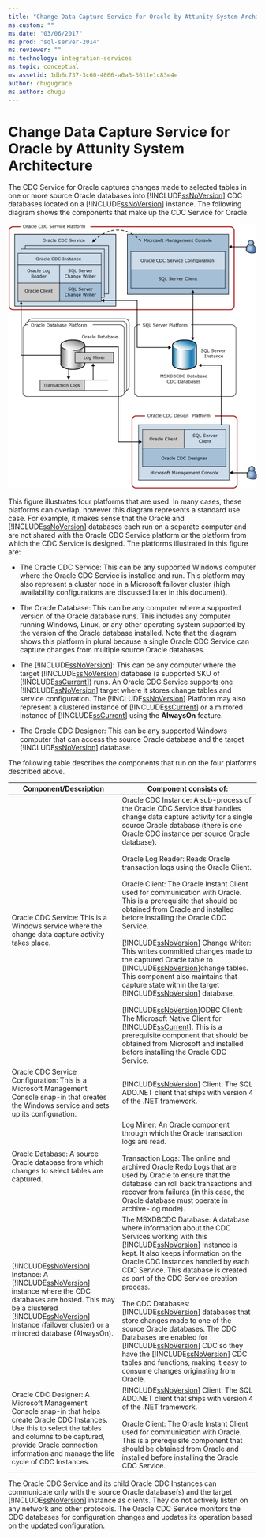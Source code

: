 ```yaml
---
title: "Change Data Capture Service for Oracle by Attunity System Architecture | Microsoft Docs"
ms.custom: ""
ms.date: "03/06/2017"
ms.prod: "sql-server-2014"
ms.reviewer: ""
ms.technology: integration-services
ms.topic: conceptual
ms.assetid: 1db6c737-3c60-4066-a0a3-3611e1c83e4e
author: chugugrace
ms.author: chugu
---
```

# Change Data Capture Service for Oracle by Attunity System Architecture
  The CDC Service for Oracle captures changes made to selected tables in one or more source Oracle databases into [!INCLUDE[ssNoVersion](../../../includes/ssnoversion-md.md)] CDC databases located on a [!INCLUDE[ssNoVersion](../../../includes/ssnoversion-md.md)] instance. The following diagram shows the components that make up the CDC Service for Oracle.  
  
 ![Service Architecture](../media/service-architecture.gif "Service Architecture")  
  
 This figure illustrates four platforms that are used. In many cases, these platforms can overlap, however this diagram represents a standard use case. For example, it makes sense that the Oracle and [!INCLUDE[ssNoVersion](../../../includes/ssnoversion-md.md)] databases each run on a separate computer and are not shared with the Oracle CDC Service platform or the platform from which the CDC Service is designed. The platforms illustrated in this figure are:  
  
-   The Oracle CDC Service: This can be any supported Windows computer where the Oracle CDC Service is installed and run. This platform may also represent a cluster node in a Microsoft failover cluster (high availability configurations are discussed later in this document).  
  
-   The Oracle Database: This can be any computer where a supported version of the Oracle database runs. This includes any computer running Windows, Linux, or any other operating system supported by the version of the Oracle database installed. Note that the diagram shows this platform in plural because a single Oracle CDC Service can capture changes from multiple source Oracle databases.  
  
-   The [!INCLUDE[ssNoVersion](../../../includes/ssnoversion-md.md)]: This can be any computer where the target [!INCLUDE[ssNoVersion](../../../includes/ssnoversion-md.md)] database (a supported SKU of [!INCLUDE[ssCurrent](../../../includes/sscurrent-md.md)]) runs. An Oracle CDC Service supports one [!INCLUDE[ssNoVersion](../../../includes/ssnoversion-md.md)] target where it stores change tables and service configuration. The [!INCLUDE[ssNoVersion](../../../includes/ssnoversion-md.md)] Platform may also represent a clustered instance of [!INCLUDE[ssCurrent](../../../includes/sscurrent-md.md)] or a mirrored instance of [!INCLUDE[ssCurrent](../../../includes/sscurrent-md.md)] using the **AlwaysOn** feature.  
  
-   The Oracle CDC Designer: This can be any supported Windows computer that can access the source Oracle database and the target [!INCLUDE[ssNoVersion](../../../includes/ssnoversion-md.md)] database.  
  
 The following table describes the components that run on the four platforms described above.  
  
|Component/Description|Component consists of:|  
|----------------------------|----------------------------|  
|Oracle CDC Service: This is a Windows service where the change data capture activity takes place.|Oracle CDC Instance: A sub-process of the Oracle CDC Service that handles change data capture activity for a single source Oracle database (there is one Oracle CDC instance per source Oracle database).<br /><br /> Oracle Log Reader: Reads Oracle transaction logs using the Oracle Client.<br /><br /> Oracle Client: The Oracle Instant Client used for communication with Oracle. This is a prerequisite that should be obtained from Oracle and installed before installing the Oracle CDC Service.<br /><br /> [!INCLUDE[ssNoVersion](../../../includes/ssnoversion-md.md)] Change Writer: This writes committed changes made to the captured Oracle table to [!INCLUDE[ssNoVersion](../../../includes/ssnoversion-md.md)]change tables. This component also maintains that capture state within the target [!INCLUDE[ssNoVersion](../../../includes/ssnoversion-md.md)] database.<br /><br /> [!INCLUDE[ssNoVersion](../../../includes/ssnoversion-md.md)]ODBC Client: The Microsoft Native Client for [!INCLUDE[ssCurrent](../../../includes/sscurrent-md.md)]. This is a prerequisite component that should be obtained from Microsoft and installed before installing the Oracle CDC Service.|  
|Oracle CDC Service Configuration: This is a Microsoft Management Console snap-in that creates the Windows service and sets up its configuration.|[!INCLUDE[ssNoVersion](../../../includes/ssnoversion-md.md)] Client: The SQL ADO.NET client that ships with version 4 of the .NET framework.|  
|Oracle Database: A source Oracle database from which changes to select tables are captured.|Log Miner: An Oracle component through which the Oracle transaction logs are read.<br /><br /> Transaction Logs: The online and archived Oracle Redo Logs that are used by Oracle to ensure that the database can roll back transactions and recover from failures (in this case, the Oracle database must operate in archive-log mode).|  
|[!INCLUDE[ssNoVersion](../../../includes/ssnoversion-md.md)] Instance: A [!INCLUDE[ssNoVersion](../../../includes/ssnoversion-md.md)] instance where the CDC databases are hosted. This may be a clustered [!INCLUDE[ssNoVersion](../../../includes/ssnoversion-md.md)] Instance (failover cluster) or a mirrored database (AlwaysOn).|The MSXDBCDC Database: A database where information about the CDC Services working with this [!INCLUDE[ssNoVersion](../../../includes/ssnoversion-md.md)] Instance is kept. It also keeps information on the Oracle CDC Instances handled by each CDC Service. This database is created as part of the CDC Service creation process.<br /><br /> The CDC Databases: [!INCLUDE[ssNoVersion](../../../includes/ssnoversion-md.md)] databases that store changes made to one of the source Oracle databases. The CDC Databases are enabled for [!INCLUDE[ssNoVersion](../../../includes/ssnoversion-md.md)] CDC so they have the [!INCLUDE[ssNoVersion](../../../includes/ssnoversion-md.md)] CDC tables and functions, making it easy to consume changes originating from Oracle.|  
|Oracle CDC Designer: A Microsoft Management Console snap-in that helps create Oracle CDC Instances. Use this to select the tables and columns to be captured, provide Oracle connection information and manage the life cycle of CDC Instances.|[!INCLUDE[ssNoVersion](../../../includes/ssnoversion-md.md)] Client: The SQL ADO.NET client that ships with version 4 of the .NET framework.<br /><br /> Oracle Client: The Oracle Instant Client used for communication with Oracle. This is a prerequisite component that should be obtained from Oracle and installed before installing the Oracle CDC Service.|  
  
 The Oracle CDC Service and its child Oracle CDC Instances can communicate only with the source Oracle database(s) and the target [!INCLUDE[ssNoVersion](../../../includes/ssnoversion-md.md)] instance as clients. They do not actively listen on any network and other protocols. The Oracle CDC Service monitors the CDC databases for configuration changes and updates its operation based on the updated configuration.  
  
  
